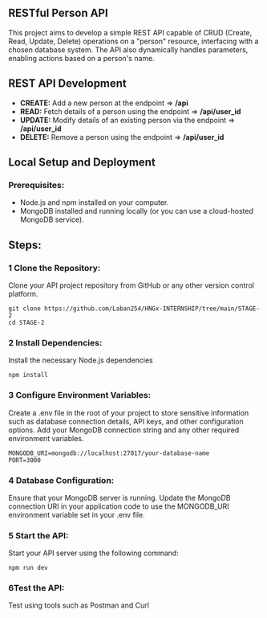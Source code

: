 ## RESTful Person API
This project aims to develop a simple REST API capable of CRUD (Create, Read, Update, Delete) operations on a "person" resource, interfacing with a chosen database system. The API also dynamically handles parameters, enabling actions based on a person's name. 

## REST API Development
- **CREATE:** Add a new person at the endpoint  => **/api**
- **READ:** Fetch details of a person using the endpoint  => **/api/user_id**
- **UPDATE:** Modify details of an existing person via the endpoint  => **/api/user_id**
- **DELETE:** Remove a person using the endpoint  => **/api/user_id**

## Local Setup and Deployment
### Prerequisites:
- Node.js and npm installed on your computer.
- MongoDB installed and running locally (or you can use a cloud-hosted MongoDB service).

## Steps:
### 1 Clone the Repository:
Clone your API project repository from GitHub or any other version control platform.
```
git clone https://github.com/Laban254/HNGx-INTERNSHIP/tree/main/STAGE-2
cd STAGE-2
```
### 2 Install Dependencies:
Install the necessary Node.js dependencies
```
npm install
```
### 3 Configure Environment Variables:
Create a .env file in the root of your project to store sensitive information such as database connection details, API keys, and other configuration options. Add your MongoDB connection string and any other required environment variables.
```
MONGODB_URI=mongodb://localhost:27017/your-database-name
PORT=3000
```
### 4 Database Configuration:
Ensure that your MongoDB server is running. Update the MongoDB connection URI in your application code to use the MONGODB_URI environment variable set in your .env file.
### 5 Start the API:
Start your API server using the following command:
```
npm run dev
```
### 6Test the API:
Test using tools such as Postman  and Curl


